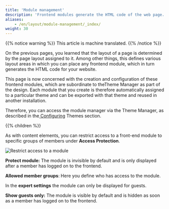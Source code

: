 ```yaml
---
title: 'Module management'
description: 'Frontend modules generate the HTML code of the web page. They belong to the design-relevant elements and are therefore subordinate to the Theme Manager.'
aliases:
    - /en/layout/module-management/_index/
weight: 30
---
```


{{% notice warning %}}
This article is machine translated.
{{% /notice %}}

On the previous pages, you learned that the layout of a page is determined by the page layout assigned to it. Among other things, this defines various layout areas in which you can place any frontend module, which in turn generates the HTML code for your website.

This page is now concerned with the creation and configuration of these frontend modules, which are subordinate to theTheme Manager as part of the design. Each module that you create is therefore automatically assigned to a particular theme and can be exported with that theme and reused in another installation.

Therefore, you can access the module manager via the Theme Manager, as described in the[ Configuring](../theme-manager/themes-verwalten/#themes-konfigurieren) Themes section.

{{% children %}}

As with content elements, you can restrict access to a front-end module to specific groups of members under **Access Protection**.

![Restrict access to a module](/de/layout/module-management/images/de/den-zugriff-auf-ein-modul-einschraenken.png?classes=shadow)

**Protect module:** The module is invisible by default and is only displayed after a member has logged on to the frontend.

**Allowed member groups**: Here you define who has access to the module.

In the **expert settings** the module can only be displayed for guests.

**Show guests only:** The module is visible by default and is hidden as soon as a member has logged on to the frontend.
